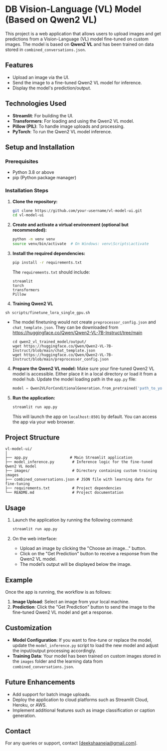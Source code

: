 # DB Vision-Language (VL) Model (Based on Qwen2 VL)

This project is a web application that allows users to upload images and get predictions from a Vision-Language (VL) model fine-tuned on custom images. The model is based on **Qwen2 VL** and has been trained on data stored in `combined_conversations.json`.

## Features
- Upload an image via the UI.
- Send the image to a fine-tuned Qwen2 VL model for inference.
- Display the model's prediction/output.

## Technologies Used
- **Streamlit**: For building the UI.
- **Transformers**: For loading and using the Qwen2 VL model.
- **Pillow (PIL)**: To handle image uploads and processing.
- **PyTorch**: To run the Qwen2 VL model inference.

## Setup and Installation

### Prerequisites
- Python 3.8 or above
- pip (Python package manager)

### Installation Steps

1. **Clone the repository:**
   ```bash
   git clone https://github.com/your-username/vl-model-ui.git
   cd vl-model-ui
   ```

2. **Create and activate a virtual environment (optional but recommended):**
   ```bash
   python -m venv venv
   source venv/bin/activate  # On Windows: venv\Scripts\activate
   ```

3. **Install the required dependencies:**
   ```bash
   pip install -r requirements.txt
   ```

   The `requirements.txt` should include:
   ```text
   streamlit
   torch
   transformers
   Pillow
   ```
5. **Training Qwen2 VL**

```
sh scripts/finetune_lora_single_gpu.sh
```
* The model finetuning would not create `preprocessor_config.json` and `chat_template.json`. They can be downloaded from https://huggingface.co/Qwen/Qwen2-VL-7B-Instruct/tree/main
  ```
  cd qwen2_vl_trained_model/output/
  wget https://huggingface.co/Qwen/Qwen2-VL-7B-Instruct/blob/main/chat_template.json
  wget https://huggingface.co/Qwen/Qwen2-VL-7B-Instruct/blob/main/preprocessor_config.json
  ```

4. **Prepare the Qwen2 VL model:**
   Make sure your fine-tuned Qwen2 VL model is accessible. Either place it in a local directory or load it from a model hub. Update the model loading path in the `app.py` file:
   ```python
   model = Qwen2VLForConditionalGeneration.from_pretrained('path_to_your_trained_model')
   ```

5. **Run the application:**
   ```bash
   streamlit run app.py
   ```

   This will launch the app on `localhost:8501` by default. You can access the app via your web browser.

## Project Structure
```
vl-model-ui/
│
├── app.py                   # Main Streamlit application
├── model_inference.py        # Inference logic for the fine-tuned Qwen2 VL model
├── images/                   # Directory containing custom training images
├── combined_conversations.json # JSON file with learning data for fine-tuning
├── requirements.txt          # Project dependencies
└── README.md                 # Project documentation
```

## Usage

1. Launch the application by running the following command:
   ```bash
   streamlit run app.py
   ```

2. On the web interface:
   - Upload an image by clicking the "Choose an image..." button.
   - Click on the "Get Prediction" button to receive a response from the Qwen2 VL model.
   - The model’s output will be displayed below the image.

## Example

Once the app is running, the workflow is as follows:
1. **Image Upload**: Select an image from your local machine.
2. **Prediction**: Click the "Get Prediction" button to send the image to the fine-tuned Qwen2 VL model and get a response.

## Customization

- **Model Configuration**: If you want to fine-tune or replace the model, update the `model_inference.py` script to load the new model and adjust the input/output processing accordingly.
- **Training Data**: Your model has been trained on custom images stored in the `images` folder and the learning data from `combined_conversations.json`.

## Future Enhancements

- Add support for batch image uploads.
- Deploy the application to cloud platforms such as Streamlit Cloud, Heroku, or AWS.
- Implement additional features such as image classification or caption generation.

## Contact
For any queries or support, contact [deekshaaneja@gmail.com].
